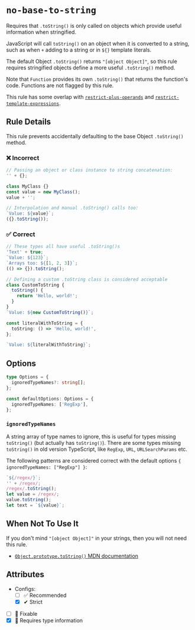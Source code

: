 # `no-base-to-string`

Requires that `.toString()` is only called on objects which provide useful information when stringified.

JavaScript will call `toString()` on an object when it is converted to a string, such as when `+` adding to a string or in `${}` template literals.

The default Object `.toString()` returns `"[object Object]"`, so this rule requires stringified objects define a more useful `.toString()` method.

Note that `Function` provides its own `.toString()` that returns the function's code.
Functions are not flagged by this rule.

This rule has some overlap with [`restrict-plus-operands`](./restrict-plus-operands.md) and [`restrict-template-expressions`](./restrict-template-expressions.md).

## Rule Details

This rule prevents accidentally defaulting to the base Object `.toString()` method.

<!--tabs-->

### ❌ Incorrect

```ts
// Passing an object or class instance to string concatenation:
'' + {};

class MyClass {}
const value = new MyClass();
value + '';

// Interpolation and manual .toString() calls too:
`Value: ${value}`;
({}.toString());
```

### ✅ Correct

```ts
// These types all have useful .toString()s
'Text' + true;
`Value: ${123}`;
`Arrays too: ${[1, 2, 3]}`;
(() => {}).toString();

// Defining a custom .toString class is considered acceptable
class CustomToString {
  toString() {
    return 'Hello, world!';
  }
}
`Value: ${new CustomToString()}`;

const literalWithToString = {
  toString: () => 'Hello, world!',
};

`Value: ${literalWithToString}`;
```

## Options

```ts
type Options = {
  ignoredTypeNames?: string[];
};

const defaultOptions: Options = {
  ignoredTypeNames: ['RegExp'],
};
```

### `ignoredTypeNames`

A string array of type names to ignore, this is useful for types missing `toString()` (but actually has `toString()`).
There are some types missing `toString()` in old version TypeScript, like `RegExp`, `URL`, `URLSearchParams` etc.

The following patterns are considered correct with the default options `{ ignoredTypeNames: ["RegExp"] }`:

```ts
`${/regex/}`;
'' + /regex/;
/regex/.toString();
let value = /regex/;
value.toString();
let text = `${value}`;
```

## When Not To Use It

If you don't mind `"[object Object]"` in your strings, then you will not need this rule.

- [`Object.prototype.toString()` MDN documentation](https://developer.mozilla.org/en-US/docs/Web/JavaScript/Reference/Global_Objects/Object/toString)

## Attributes

- Configs:
  - [ ] ✅ Recommended
  - [x] ✔ Strict
- [ ] 🔧 Fixable
- [x] 💭 Requires type information
